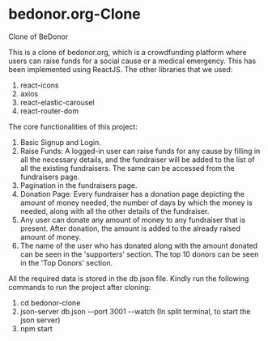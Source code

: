 # bedonor.org-Clone
Clone of BeDonor

This is a clone of bedonor.org, which is a crowdfunding platform where users can raise funds for a social cause or a medical emergency.
This has been implemented using ReactJS. 
The other libraries that we used: 

1) react-icons
2) axios
3) react-elastic-carousel
4) react-router-dom




The core functionalities of this project: 

1) Basic Signup and Login.
2) Raise Funds: A logged-in user can raise funds for any cause by filling in all the necessary details, and the fundraiser will be added to the list of all the existing fundraisers. The same can be accessed from the fundraisers page.
3) Pagination in the fundraisers page.
4) Donation Page: Every fundraiser has a donation page depicting the amount of money needed, the number of days by which the money is needed, along with all the other details of the fundraiser.
5) Any user can donate any amount of money to any fundraiser that is present. After donation, the amount is added to the already raised amount of money.
6) The name of the user who has donated along with the amount donated can be seen in the 'supporters' section. The top 10 donors can be seen in the 'Top Donors' section.

All the required data is stored in the db.json file. 
Kindly run the following commands to run the project after cloning:

1) cd bedonor-clone
2) json-server db.json --port 3001 --watch (In split terminal, to start the json server)
3) npm start
